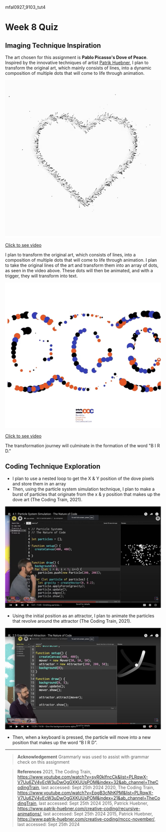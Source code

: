 mfal0927_9103_tut4

# Week 8 Quiz

## Imaging Technique Inspiration
The art chosen for this assignment is **Pablo Picasso's Dove of Peace**. Inspired by the innovative techniques of artist [Patrik Huebner](https://www.patrik-huebner.com/creative-coding/), I plan to transform the original art, which mainly consists of lines, into a dynamic composition of multiple dots that will come to life through animation.

![A heart-shaped artwork that consists of multiple dots and the dots animate in a recursive motions](readmeImages/Recursive.png)

[Click to see video](https://media.patrik-huebner.com/ideas/sketch_32_01.mp4)

I plan to transform the original art, which consists of lines, into a composition of multiple dots that will come to life through animation.
I plan to take the original lines of the art and transform them into an array of dots, as seen in the video above. These dots will then be animated, and with a trigger, they will transform into text. 

![A screenshot of transformative artwork consists of multiple circles that make up a letter](readmeImages/Transformative.png)

[Click to see video](https://media.patrik-huebner.com/ideas/sketch_27_02.mp4)

The transformation journey will culminate in the formation of the word "B I R D."

## Coding Technique Exploration
- I plan to use a nested loop to get the X & Y position of the dove pixels and store them in an array
- Then, using the particle system simulation technique, I plan to make a burst of particles that originate from the x & y position that makes up the dove art (The Coding Train, 2021). 

![A screenshot of a particle system simulation code with an image of a burst of particles next to the code](readmeImages/Particle.png)

- Using the initial position as an attractor, I plan to animate the particles that revolve around the attractor (The Coding Train, 2021).

![A screenshot of a gravitational attraction simulation code with an image of a moving particle next to the code](readmeImages/Attraction.png)

- Then, when a keyboard is pressed, the particle will move into a new position that makes up the word “B I R D”.

---

>**Acknowledgement**
Grammarly was used to assist with grammar check on this assignment

>**References**
2021, The Coding Train, https://www.youtube.com/watch?v=syR0klfncCk&list=PLRqwX-V7Uu6ZV4yEcW3uDwOgGXKUUsPOM&index=32&ab_channel=TheCodingTrain, last accessed: Sept 25th 2024
2020, The Coding Train, https://www.youtube.com/watch?v=EpgB3cNhKPM&list=PLRqwX-V7Uu6ZV4yEcW3uDwOgGXKUUsPOM&index=21&ab_channel=TheCodingTrain, last accessed: Sept 25th 2024
2015, Patrick Huebner, https://www.patrik-huebner.com/creative-coding/recursive-animations/, last accessed: Sept 25th 2024
2015, Patrick Huebner, https://www.patrik-huebner.com/creative-coding/mccc-november/, last accessed: Sept 25th 2024
